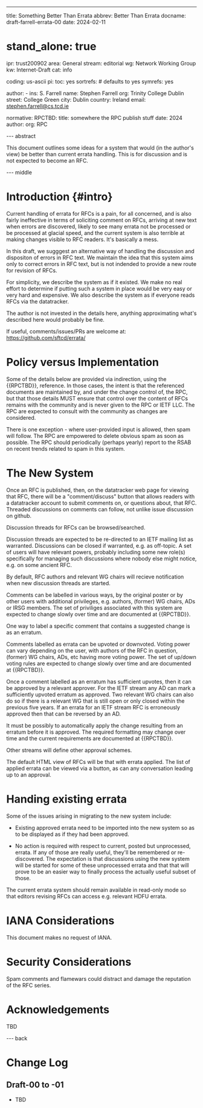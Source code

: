 ---
title: Something Better Than Errata
abbrev: Better Than Errata
docname: draft-farrell-errata-00
date: 2024-02-11

# stand_alone: true

ipr: trust200902
area: General
stream: editorial
wg: Network Working Group
kw: Internet-Draft
cat: info

coding: us-ascii
pi:
  toc: yes
  sortrefs:   # defaults to yes
  symrefs: yes

author:
      -
        ins: S. Farrell
        name: Stephen Farrell
        org: Trinity College Dublin
        street: College Green
        city: Dublin
        country: Ireland
        email: stephen.farrell@cs.tcd.ie

normative:
    RPCTBD:
        title: somewhere the RPC publish stuff
        date: 2024
        author:
            org: RPC

--- abstract

This document outlines some ideas for a system that would
(in the author's view) be better than current errata handling.
This is for discussion and is not expected to become an RFC.


--- middle

# Introduction        {#intro}

Current handling of errata for RFCs is a pain, for all concerned, and is also
fairly ineffective in terms of soliciting comment on RFCs, arriving at new text
when errors are discovered, likely to see many errata not be processed or be
processed at glacial speed, and the current system is also terrible at making
changes visible to RFC readers. It's basically a mess.

In this draft, we sugggest an alternative way of handling the discussion and
dispositon of errors in RFC text. We maintain the idea that this system aims
only to correct errors in RFC text, but is not indended to provide a new route
for revision of RFCs. 

For simplicity, we describe the system as if it existed. We make no real effort
to determine if putting such a system in place would be very easy or very hard
and expensive. We also describe the system as if everyone reads RFCs via the
datatracker.

The author is not invested in the details here, anything approximating what's
described here would probably be fine.

If useful, comments/issues/PRs are welcome at: https://github.com/sftcd/errata/

# Policy versus Implementation

Some of the details below are provided via indirection, using the {{RPCTBD}},
reference. In those cases, the intent is that the referenced documents are
maintained by, and under the change control of, the RPC, but that those details
MUST ensure that control over the content of RFCs remains with the community
and is never given to the RPC or IETF LLC.  The RPC are expected to consult
with the community as changes are considered.

There is one exception - where user-provided input is allowed, then spam will
follow. The RPC are empowered to delete obvious spam as soon as possible. The
RPC should periodically (perhaps yearly) report to the RSAB on recent trends
related to spam in this system.

# The New System

Once an RFC is published, then, on the datatracker web page for viewing that
RFC, there will be a "comment/discuss" button that allows readers with a
datatracker account to submit comments on, or questions about, that RFC.
Threaded discussions on comments can follow, not unlike issue discussion on
github.

Discussion threads for RFCs can be browsed/searched.

Discussion threads are expected to be re-directed to an IETF mailing list as
warranted. Discussions can be closed if warranted, e.g. as off-topic. A set of
users will have relevant powers, probably including some new role(s) specifically
for managing such discussions where nobody else might notice, e.g. on some
ancient RFC.

By default, RFC authors and relevant WG chairs will recieve notification
when new discussion threads are started.

Comments can be labelled in various ways, by the original poster or by other
users with additional privileges, e.g. authors, (former) WG chairs, ADs or IRSG
members.  The set of priviliges associated with this system are expected to
change slowly over time and are documented at {{RPCTBD}}.

One way to label a specific comment that contains a suggested change is as an
erratum.

Comments labelled as errata can be upvoted or downvoted.  Voting power can vary
depending on the user, with authors of the RFC in question, (former) WG chairs,
ADs, etc having more voting power. The set of up/down voting rules are expected
to change slowly over time and are documented at {{RPCTBD}}.

Once a comment labelled as an erratum has sufficient upvotes, then it can be
approved by a relevant approver. For the IETF stream any AD can mark a
sufficiently upvoted erratum as approved. Two relevant WG chairs can also do so
if there is a relevant WG that is still open or only closed within the previous
five years. If an errata for an IETF stream RFC is erroneously approved then
that can be reversed by an AD.

It must be possibly to automatically apply the change resulting from an erratum
before it is approved. The required formatting may change over time and the
current requirements are documented at {{RPCTBD}}.

Other streams will define other approval schemes.

The default HTML view of RFCs will be that with errata applied.  The list of
applied errata can be viewed via a button, as can any conversation leading up
to an approval. 

# Handing existing errata

Some of the issues arising in migrating to the new system include:

- Existing approved errata need to be imported into the new system so as to be
  displayed as if they had been approved. 

- No action is required with respect to current, posted but unprocessed,
  errata.  If any of those are really useful, they'll be remembered or
re-discovered.  The expectation is that discussions using the new system will
be started for some of these unprocessed errata and that that will prove to be
an easier way to finally process the actually useful subset of those.

The current errata system should remain available in read-only mode so that
editors revising RFCs can access e.g. relevant HDFU errata.

# IANA Considerations

This document makes no request of IANA.

# Security Considerations

Spam comments and flamewars could distract and damage the reputation of
the RFC series.

# Acknowledgements

TBD

--- back

# Change Log

## Draft-00 to -01

- TBD


